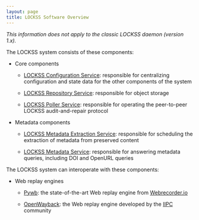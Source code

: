 ```yaml
---
layout: page
title: LOCKSS Software Overview
---
```


*This information does not apply to the classic LOCKSS daemon (version 1.x).*

The LOCKSS system consists of these components:

*   Core components

    *   [LOCKSS Configuration Service](https://github.com/lockss/laaws-configservice): responsible for centralizing configuration and state data for the other components of the system

    *   [LOCKSS Repository Service](https://github.com/lockss/laaws-repository-service): responsible for object storage

    *   [LOCKSS Poller Service](https://github.com/lockss/laaws-poller): responsible for operating the peer-to-peer LOCKSS audit-and-repair protocol

*   Metadata components

    *   [LOCKSS Metadata Extraction Service](https://github.com/lockss/laaws-metadataextractor): responsible for scheduling the extraction of metadata from preserved content

    *   [LOCKSS Metadata Service](https:/github.com/lockss/laaws-metadataservice): responsible for answering metadata queries, including DOI and OpenURL queries

The LOCKSS system can interoperate with these components:

*   Web replay engines

    *   [Pywb](https://github.com/webrecorder/pywb): the state-of-the-art Web replay engine from [Webrecorder.io](https://webrecorder.io/)

    *   [OpenWayback](https://github.com/iipc/openwayback): the Web replay engine developed by the [IIPC](http://netpreserve.org/) community
